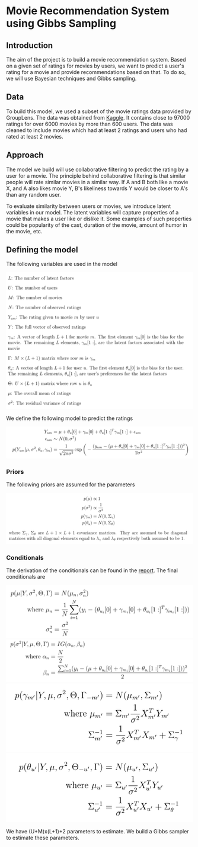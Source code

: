# Movie Recommendation System using Gibbs Sampling

## Introduction
The aim of the project is to build a movie recommendation system. Based on a given set of ratings for movies by users, we want to predict a user's rating for a movie and provide recommendations based on that. To do so, we will use Bayesian techniques and Gibbs sampling.

## Data
To build this model, we used a subset of the movie ratings data provided by GroupLens. The data was obtained from [Kaggle](https://www.kaggle.com/rounakbanik/the-movies-dataset#ratings_small.csv). It contains close to 97000 ratings for over 6000 movies by more than 600 users. The data was cleaned to include movies which had at least 2 ratings and users who had rated at least 2 movies.

## Approach
The model we build will use collaborative filtering to predict the rating by a user for a movie. The principle behind collaborative filtering is that similar people will rate similar movies in a similar way. If A and B both like a movie X, and A also likes movie Y, B's likeliness towards Y would be closer to A's than any random user.

To evaluate similarity between users or movies, we introduce latent variables in our model. The latent variables will capture properties of a movie that makes a user like or dislike it. Some examples of such properties could be popularity of the cast, duration of the movie, amount of humor in the movie, etc.

## Defining the model
The following variables are used in the model

![params](/images/parameters.png)

We define the following model to predict the ratings

![model](/images/model.png)

### Priors
The following priors are assumed for the parameters

![priors](/images/priors.png)

### Conditionals
The derivation of the conditionals can be found in the [report](/Report.pdf). The final conditionals are

![mu](/images/mu_conditional.png)
![sigma](/images/sigma_conditional.png)
![gamma](/images/gamma_conditional.png)
![theta](/images/theta_conditional.png)

We have (U+M)x(L+1)+2 parameters to estimate. We build a Gibbs sampler to estimate these parameters.

